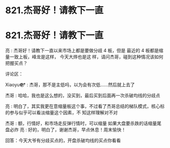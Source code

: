 # 821.杰哥好！请教下一直

# 821.杰哥好！请教下一直

亮 : 杰哥好！请教下一直以来市场上都是要做分歧 4 板，但是 最近的 4 板都是缩量一致上板，峰龙是这样， 今天大烨也是这 样，请问杰哥，碰到这种情况该如何把握买点？

评论区：

Xiaoyu❁҉҉҉* : 杰哥，那不是主低吗，以为会有次低……然后就上去了

杰哥 : 哈哈，我也是这么想的，没买到，最后买到后面再一次杀破均线的分歧点

亮 : 明白了，其实我更在意缩量板这个事，不过看了杰哥总结的梯队模式，核心标的参与似乎可以看淡缩量这个因素，不 知这样理解对不对

杰哥 : 额，行情好，和市场走反弹行情时，可以缩量 如果大盘要杀跌的话缩量尾盘必炸 亮 : 好的，明白了，谢谢杰哥，早点休息！周末愉快！

回答：今天大爷有分歧买点的，开盘杀破均线的买点你看看